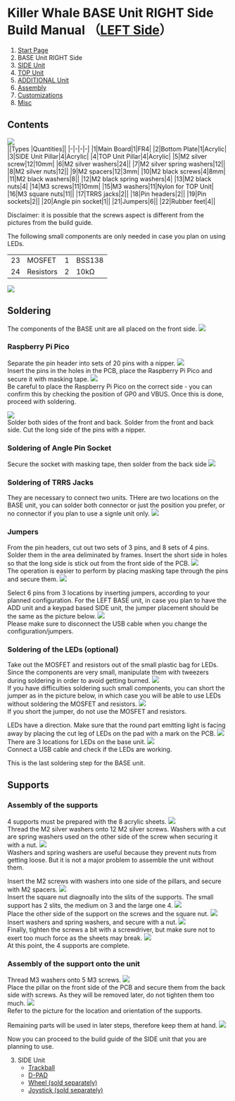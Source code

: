 # Killer Whale BASE Unit RIGHT Side Build Manual （[LEFT Side](../leftside/2_BASE.md)）

1. [Start Page](../README_EN.md)
2. BASE Unit RIGHT Side
3. [SIDE Unit](../rightside/3_SIDE_TRACKBALL.md)
4. [TOP Unit](../rightside/4_TOP.md)
5. [ADDITIONAL Unit](../rightside/5_ADD.md)
6. [Assembly](../rightside/6_ASSEMBLE.md)
7. [Customizations](../rightside/7_CUSTOM.md)
8. [Misc](../rightside/8_MISC.md)

## Contents
![](../img/base/IMG_4724.jpg)      
||Types |Quantities||
|-|-|-|-|
|1|Main Board|1|FR4|
|2|Bottom Plate|1|Acrylic|
|3|SIDE Unit Pillar|4|Acrylic|
|4|TOP Unit Pillar|4|Acrylic|
|5|M2 silver screw|12|10mm|
|6|M2 silver washers|24||
|7|M2 silver spring washers|12||
|8|M2 silver nuts|12||
|9|M2 spacers|12|3mm|
|10|M2 black screws|4|8mm|
|11|M2 black washers|8||
|12|M2 black spring washers|4|
|13|M2 black nuts|4|
|14|M3 screws|11|10mm|
|15|M3 washers|11|Nylon for TOP Unit|
|16|M3 square nuts|11||
|17|TRRS jacks|2||
|18|Pin headers|2||
|19|Pin sockets|2||
|20|Angle pin socket|1||
|21|Jumpers|6||
|22|Rubber feet|4||


Disclaimer: it is possible that the screws aspect is different from the pictures from the build guide.

The following small components are only needed in case you plan on using LEDs.

<table>
    <tr>
      <td>23</td>
      <td>MOSFET</td>
      <td>1</td>
      <td>BSS138</td>
    </tr>
    <tr>
      <td>24</td>
      <td>Resistors</td>
      <td>2</td>
      <td>10kΩ</td>
    </tr>
 </table>

![](../img/base/IMG_7080.jpg)    


## Soldering
The components of the BASE unit are all placed on the front side.
![](../img/base/IMG_4739.jpg)    

### Raspberry Pi Pico
Separate the pin header into sets of 20 pins with a nipper. 
![](../img/base/IMG_6022.jpg)  
Insert the pins in the holes in the PCB, place the Raspberry Pi Pico and secure it with masking tape.
![](../img/base/IMG_4744.jpg)    
Be careful to place the Raspberry Pi Pico on the correct side - you can confirm this by checking the position of GP0 and VBUS. Once this is done, proceed with soldering.

![](../img/base/IMG_4750.jpg)    
Solder both sides of the front and back. 
Solder from the front and back side. Cut the long side of the pins with a nipper.

### Soldering of Angle Pin Socket
Secure the socket with masking tape, then solder from the back side 
![](../img/base/IMG_4767.jpg)    

### Soldering of TRRS Jacks
They are necessary to connect two units.
THere are two locations on the BASE unit, you can solder both connector or just the position you prefer, or no connector if you plan to use a signle unit only.
![ ](../img/base/IMG_4770.jpg)    

### Jumpers
From the pin headers, cut out two sets of 3 pins, and 8 sets of 4 pins. Solder them in the area deliminated by frames. Insert the short side in holes so that the long side is stick out from the front side of the PCB.
![](../img/base/IMG_4792.jpg)     
The operation is easier to perform by placing masking tape through the pins and secure them.
![](../img/base/IMG_4781.jpg)    

Select 6 pins from 3 locations by inserting jumpers, according to your planned configuration.
For the LEFT BASE unit, in case you plan to have the ADD unit and a keypad based SIDE unit, the jumper placement should be the same as the picture below.
![](../img/base/IMG_6117.jpg)    
Please make sure to disconnect the USB cable when you change the configuration/jumpers.

### Soldering of the LEDs (optional)
Take out the MOSFET and resistors out of the small plastic bag for LEDs. Since the components are very small, manipulate them with tweezers during soldering in order to avoid getting burned.
![](../img/base/IMG_4811.jpg)  
If you have difficulties soldering such small components, you can short the jumper as in the picture below, in which case you will be able to use LEDs without soldering the MOSFET and resistors. 
![](../img/base/IMG_4734J.jpg)    
If you short the jumper, do not use the MOSFET and resistors. 

LEDs have a direction. Make sure that the round part emitting light is facing away by placing the cut leg of LEDs on the pad with a mark on the PCB.
![](../img/base/IMG_4820.jpg)    
There are 3 locations for LEDs on the base unit.
![](../img/base/IMG_6133.jpg)    
Connect a USB cable and check if the LEDs are working.

This is the last soldering step for the BASE unit.

## Supports
### Assembly of the supports
4 supports must be prepared with the 8 acrylic sheets.
![](../img/base/IMG_4845.jpg)    
Thread the M2 silver washers onto 12 M2 silver screws. Washers with a cut are spring washers used on the other side of the screw when securing it with a nut.
![](../img/base/IMG_4848.jpg)    
Washers and spring washers are useful because they prevent nuts from getting loose. But it is not a major problem to assemble the unit without them.

Insert the M2 screws with washers into one side of the pillars, and secure with M2 spacers.
![](../img/base/IMG_4856.jpg)    
Insert the square nut diagnoally into the slits of the supports. The small support has 2 slits, the medium on 3 and the large one 4. 
![](../img/base/IMG_4861.jpg)    
Place the other side of the support on the screws and the square nut.
![](../img/base/IMG_4862.jpg)     
Insert washers and spring washers, and secure with a nut.
![](../img/base/IMG_4864.jpg)    
Finally, tighten the screws a bit with a screwdriver, but make sure not to exert too much force as the sheets may break.
![](../img/base/IMG_4874.jpg)    
At this point, the 4 supports are complete.

### Assembly of the support onto the unit
Thread M3 washers onto 5 M3 screws.
![](../img/base/IMG_4879.jpg)    
Place the pillar on the front side of the PCB and secure them from the back side with screws. As they will be removed later, do not tighten them too much.
![](../img/base/IMG_4891.jpg)    
Refer to the picture for the location and orientation of the supports.

Remaining parts will be used in later steps, therefore keep them at hand.
![](../img/base/IMG_4910.jpg)    

Now you can proceed to the build guide of the SIDE unit that you are planning to use.

3. SIDE Unit
   - [Trackball](../rightside/3_SIDE_TRACKBALL.md)
   - [D-PAD](../rightside/3_SIDE_DPAD.md)
   - [Wheel (sold separately)](../rightside/3_SIDE_WHEEL.md)
   - [Joystick (sold separately)](../rightside/3_SIDE_JOYSTICK.md)
